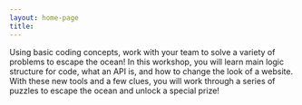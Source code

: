 ```yaml
---
layout: home-page
title: 
---
```


Using basic coding concepts, work with your team to solve a variety of problems to escape the ocean! In this workshop, you will learn main logic structure for code, what an API is, and how to change the look of a website. With these new tools and a few clues, you will work through a series of puzzles to escape the ocean and unlock a special prize!